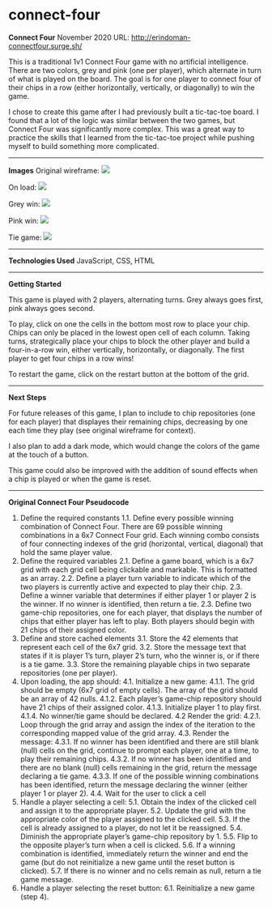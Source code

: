# connect-four

<b>Connect Four</b>
November 2020
URL: http://erindoman-connectfour.surge.sh/

This is a traditional 1v1 Connect Four game with no artificial intelligence. There are two colors, grey and pink (one per player), which alternate in turn of what is played on the board. The goal is for one player to connect four of their chips in a row (either horizontally, vertically, or diagonally) to win the game.

I chose to create this game after I had previously built a tic-tac-toe board. I found that a lot of the logic was similar between the two games, but Connect Four was significantly more complex. This was a great way to practice the skills that I learned from the tic-tac-toe project while pushing myself to build something more complicated.

-----------------------------------------------

<b>Images</b>
Original wireframe:
<img src="https://i.imgur.com/yuWjDrp.png" />

On load:
<img src="https://i.imgur.com/XUsMMIy.png" />

Grey win:
<img src="https://i.imgur.com/LxoQ7Rc.png" />

Pink win:
<img src="https://i.imgur.com/4T7Ud1i.png" />

Tie game:
<img src="https://i.imgur.com/hXTwnYT.png" />

-----------------------------------------------

<b>Technologies Used</b>
JavaScript, CSS, HTML

-----------------------------------------------

<b>Getting Started</b>

This game is played with 2 players, alternating turns. Grey always goes first, pink always goes second. 

To play, click on one the cells in the bottom most row to place your chip. Chips can only be placed in the lowest open cell of each column. Taking turns, strategically place your chips to block the other player and build a four-in-a-row win, either vertically, horizontally, or diagonally. The first player to get four chips in a row wins!

To restart the game, click on the restart button at the bottom of the grid.

-----------------------------------------------

<b>Next Steps</b>

For future releases of this game, I plan to include to chip repositories (one for each player) that displayes their remaining chips, decreasing by one each time they play (see original wireframe for context).

I also plan to add a dark mode, which would change the colors of the game at the touch of a button.

This game could also be improved with the addition of sound effects when a chip is played or when the game is reset.

-----------------------------------------------

<b>Original Connect Four Pseudocode</b>

1. Define the required constants
    1.1. Define every possible winning combination of Connect Four. There are 69 possible winning combinations in a 6x7 Connect Four grid. Each winning combo consists of four connecting indexes of the grid (horizontal, vertical, diagonal) that hold the same player value.  
2. Define the required variables
    2.1. Define a game board, which is a 6x7 grid with each grid cell being clickable and markable. This is formatted as an array. 
    2.2. Define a player turn variable to indicate which of the two players is currently active and expected to play their chip.
    2.3. Define a winner variable that determines if either player 1 or player 2 is the winner. If no winner is identified, then return a tie.
    2.3. Define two game-chip repositories, one for each player, that displays the number of chips that either player has left to play. Both players should begin with 21 chips of their assigned color.
3. Define and store cached elements
    3.1. Store the 42 elements that represent each cell of the 6x7 grid.
    3.2. Store the message text that states if it is player 1’s turn, player 2’s turn, who the winner is, or if there is a tie game.
    3.3. Store the remaining playable chips in two separate repositories (one per player).
4. Upon loading, the app should:
    4.1. Initialize a new game:
        4.1.1. The grid should be empty (6x7 grid of empty cells). The array of the grid should be an array of 42 nulls.
        4.1.2. Each player’s game-chip repository should have 21 chips of their assigned color.
        4.1.3. Initialize player 1 to play first.
        4.1.4. No winner/tie game should be declared.
    4.2 Render the grid:
        4.2.1. Loop through the grid array and assign the index of the iteration to the corresponding mapped value of the grid array.
    4.3. Render the message:
        4.3.1. If no winner has been identified and there are still blank (null) cells on the grid, continue to prompt each player, one at a time, to play their remaining chips.
        4.3.2. If no winner has been identified and there are no blank (null) cells remaining in the grid, return the message declaring a tie game.
        4.3.3. If one of the possible winning combinations has been identified, return the message declaring the winner (either player 1 or player 2).
    4.4. Wait for the user to click a cell
5. Handle a player selecting a cell:
    5.1. Obtain the index of the clicked cell and assign it to the appropriate player.
    5.2. Update the grid with the appropriate color of the player assigned to the clicked cell.
    5.3. If the cell is already assigned to a player, do not let it be reassigned.
    5.4. Diminish the appropriate player’s game-chip repository by 1.
    5.5. Flip to the opposite player’s turn when a cell is clicked.
    5.6. If a winning combination is identified, immediately return the winner and end the game (but do not reinitialize a new game until the reset button is clicked).
    5.7. If there is no winner and no cells remain as null, return a tie game message. 
6. Handle a player selecting the reset button:
    6.1. Reinitialize a new game (step 4). 
